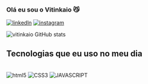 ### Olá eu sou o Vitinkaio 😼

[![linkedln](https://img.shields.io/badge/LinkedIn-0077B5?style=for-the-badge&logo=linkedin&logoColor=white)](www.linkedin.com/in/vitor-caio-5ab53933b)
[![instagram](https://img.shields.io/badge/Instagram-E4405F?style=for-the-badge&logo=instagram&logoColor=white)](https://www.instagram.com/vitinkaio?igsh=Nmt6dzExMWF3MzBj)

![vitinkaio GitHub stats](https://github-readme-stats.vercel.app/api?username=japask8&show_icons=true&theme=tokyonight)

## Tecnologias que eu uso no meu dia

<div style="display: inline_block"><br/>
<img align="center" alt="html5" src="https://img.shields.io/badge/HTML5-E34F26?style=for-the-badge&logo=html5&logoColor=white" />
<img align="center" alt="CSS3" src="https://img.shields.io/badge/CSS3-1572B6?style=for-the-badge&logo=css3&logoColor=white" />
<img align="center" alt="JAVASCRIPT" src="https://img.shields.io/badge/JavaScript-F7DF1E?style=for-the-badge&logo=javascript&logoColor=black" />

</div>

